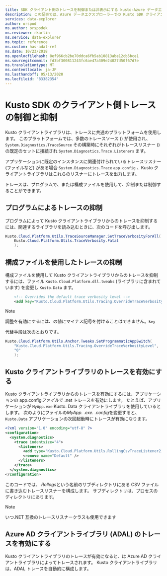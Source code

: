 ```yaml
---
title: SDK クライアント側のトレースを制御または非表示にする kusto-Azure データエクスプローラー
description: この記事では、Azure データエクスプローラーでの Kusto SDK クライアント側トレースの制御と抑制について説明します。
services: data-explorer
author: orspod
ms.author: orspodek
ms.reviewer: rkarlin
ms.service: data-explorer
ms.topic: reference
ms.custom: has-adal-ref
ms.date: 10/23/2018
ms.openlocfilehash: 8ef966cb2be70ddca6fb5ab10813abe12cb5bce1
ms.sourcegitcommit: fd3bf300811243fc6ae47a309e24027d50f67d7e
ms.translationtype: MT
ms.contentlocale: ja-JP
ms.lasthandoff: 05/13/2020
ms.locfileid: "83382354"
---
```

# <a name="controlling-and-suppressing-kusto-sdk-client-side-tracing"></a>Kusto SDK のクライアント側トレースの制御と抑制

Kusto クライアントライブラリは、トレースに共通のプラットフォームを使用します。 このプラットフォームでは、多数のトレースソース () が使用され、 `System.Diagnostics.TraceSource` その構築時にそれぞれがトレースリスナー () の既定のセットに接続され `System.Diagnostics.Trace.Listeners` ます。

アプリケーションに既定のインスタンスに関連付けられているトレースリスナー (ファイルなど) がある場合 `System.Diagnostics.Trace` `app.config` 、Kusto クライアントライブラリはこれらのリスナーにトレースを出力します。

トレースは、プログラムで、または構成ファイルを使用して、抑制または制御することができます。

## <a name="suppress-tracing-programmatically"></a>プログラムによるトレースの抑制

プログラムによって Kusto クライアントライブラリからのトレースを抑制するには、関連するライブラリを読み込むときに、次のコードを呼び出します。

```csharp
Kusto.Cloud.Platform.Utils.TraceSourceManager.SetTraceVerbosityForAll(
    Kusto.Cloud.Platform.Utils.TraceVerbosity.Fatal
    );
```

## <a name="use-a-config-file-to-suppress-tracing"></a>構成ファイルを使用したトレースの抑制 

構成ファイルを使用して Kusto クライアントライブラリからのトレースを抑制するには、ファイル `Kusto.Cloud.Platform.dll.tweaks` (ライブラリに含まれています) を変更し `Kusto.Data` ます。

```xml
    <!-- Overrides the default trace verbosity level -->
    <add key="Kusto.Cloud.Platform.Utils.Tracing.OverrideTraceVerbosityLevel" value="0" />
```

> [!NOTE]
> 調整を有効にするには、の値にマイナス記号を付けることはできません。`key`

代替手段は次のとおりです。

```csharp
Kusto.Cloud.Platform.Utils.Anchor.Tweaks.SetProgrammaticAppSwitch(
    "Kusto.Cloud.Platform.Utils.Tracing.OverrideTraceVerbosityLevel",
    "0"
    );
```

## <a name="enable-the-kusto-client-libraries-tracing"></a>Kusto クライアントライブラリのトレースを有効にする

Kusto クライアントライブラリからのトレースを有効にするには、アプリケーションの app.config*ファイル*で .net トレースを有効にします。 たとえば、アプリケーションが `MyApp.exe` Kusto. Data クライアントライブラリを使用しているとします。 次のようにファイルの*MyApp. .exe. .config*を変更すると、 `Kusto.Data` アプリケーションの次回起動時にトレースが有効になります。

```xml
<?xml version="1.0" encoding="utf-8" ?>
<configuration>
  <system.diagnostics>
    <trace indentsize="4">
      <listeners>
        <add type="Kusto.Cloud.Platform.Utils.RollingCsvTraceListener2, Kusto.Cloud.Platform" name="RollingCsvTraceListener" initializeData="RollingLogs" />
        <remove name="Default" />
      </listeners>
    </trace>
  </system.diagnostics>
</configuration>
```

このコードでは、 *Rollogs*という名前のサブディレクトリにある CSV ファイルに書き込むトレースリスナーを構成します。 サブディレクトリは、プロセスのディレクトリにあります。

> [!NOTE]
> いつ.NET 互換のトレースリスナークラスも使用できます

## <a name="enable-the-azure-ad-client-libraries-adal-tracing"></a>Azure AD クライアントライブラリ (ADAL) のトレースを有効にする

Kusto クライアントライブラリのトレースが有効になると、は Azure AD クライアントライブラリによってトレースされます。 Kusto クライアントライブラリは、ADAL トレースを自動的に構成します。
